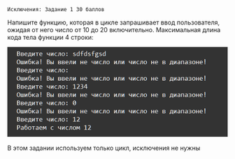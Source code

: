     Исключения: Задание 1 30 баллов
Напишите функцию, которая в цикле запрашивает ввод пользователя, ожидая от него число от 10 до 20 включительно. Максимальная длина кода тела функции 4 строки:

![img.png](img.png)

В этом задании используем только цикл, исключения не нужны